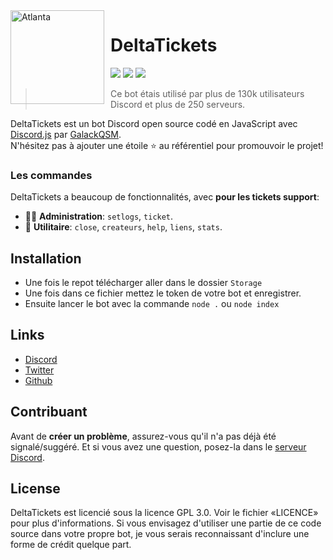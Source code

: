 <img width="150" height="150" align="left" style="float: left; margin: 0 10px 0 0;" alt="Atlanta" src="https://i.imgur.com/HPpn5kt.png">  

# DeltaTickets

[![](https://img.shields.io/discord/761541041152983050.svg?logo=discord&colorB=7289DA)](https://discord.gg/VAatzcw)
[![](https://img.shields.io/badge/discord.js-v12.0.0--dev-blue.svg?logo=npm)](https://github.com/discordjs)
[![](https://img.shields.io/badge/paypal-donate-orange.svg)](https://www.paypal.com/paypalme/DeltaBot)

> Ce bot étais utilisé par plus de 130k utilisateurs Discord et plus de 250 serveurs.

DeltaTickets est un bot Discord open source codé en JavaScript avec [Discord.js](https://discord.js.org) par [GalackQSM](https://github.com/GalackQSM).  
N'hésitez pas à ajouter une étoile ⭐ au référentiel pour promouvoir le projet!

### Les commandes

DeltaTickets a beaucoup de fonctionnalités, avec **pour les tickets support**:

*   👩‍💼 **Administration**: `setlogs`, `ticket`. 
*   🚓 **Utilitaire**: `close`, `createurs`, `help`, `liens`, `stats`.

## Installation

* Une fois le repot télécharger aller dans le dossier `Storage`
* Une fois dans ce fichier mettez le token de votre bot et enregistrer.
* Ensuite lancer le bot avec la commande `node .` ou `node index`

## Links

*   [Discord](https://discord.gg/VAatzcw)
*   [Twitter](https://twitter.com/DeltaBotInc)
*   [Github](https://github.com/GalackQSM)

## Contribuant

Avant de **créer un problème**, assurez-vous qu'il n'a pas déjà été signalé/suggéré.
Et si vous avez une question, posez-la dans le [serveur Discord](https://discord.gg/VAatzcw).

## License

DeltaTickets est licencié sous la licence GPL 3.0. Voir le fichier «LICENCE» pour plus d'informations. Si vous envisagez d'utiliser une partie de ce code source dans votre propre bot, je vous serais reconnaissant d'inclure une forme de crédit quelque part.

